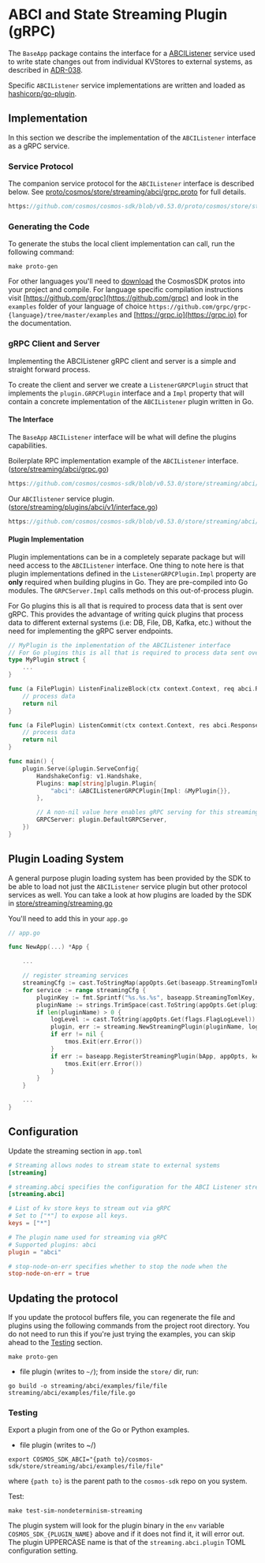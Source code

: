 # ABCI and State Streaming Plugin (gRPC)

The `BaseApp` package contains the interface for a [ABCIListener](https://github.com/cosmos/cosmos-sdk/blob/main/baseapp/streaming.go)
service used to write state changes out from individual KVStores to external systems,
as described in [ADR-038](https://github.com/cosmos/cosmos-sdk/blob/main/docs/architecture/adr-038-state-listening.md).

Specific `ABCIListener` service implementations are written and loaded as [hashicorp/go-plugin](https://github.com/hashicorp/go-plugin).

## Implementation

In this section we describe the implementation of the `ABCIListener` interface as a gRPC service.

### Service Protocol

The companion service protocol for the `ABCIListener` interface is described below.
See [proto/cosmos/store/streaming/abci/grpc.proto](https://github.com/cosmos/cosmos-sdk/blob/main/proto/cosmos/store/streaming/abci/grpc.proto) for full details.

```protobuf reference
https://github.com/cosmos/cosmos-sdk/blob/v0.53.0/proto/cosmos/store/streaming/abci/grpc.proto#L1-L36
```

### Generating the Code

To generate the stubs the local client implementation can call, run the following command:

```shell
make proto-gen
```

For other languages you'll need to [download](https://github.com/cosmos/cosmos-sdk/blob/main/third_party/proto/README.md)
the CosmosSDK protos into your project and compile. For language specific compilation instructions visit
[https://github.com/grpc](https://github.com/grpc) and look in the `examples` folder of your
language of choice `https://github.com/grpc/grpc-{language}/tree/master/examples` and [https://grpc.io](https://grpc.io)
for the documentation.

### gRPC Client and Server

Implementing the ABCIListener gRPC client and server is a simple and straight forward process.

To create the client and server we create a `ListenerGRPCPlugin` struct that implements the
`plugin.GRPCPlugin` interface and a `Impl` property that will contain a concrete implementation
of the `ABCIListener` plugin written in Go.

#### The Interface

The `BaseApp` `ABCIListener` interface will be what will define the plugins capabilities.

Boilerplate RPC implementation example of the `ABCIListener` interface. ([store/streaming/abci/grpc.go](https://github.com/cosmos/cosmos-sdk/blob/main/store/streaming/abci/grpc.go))

```go reference
https://github.com/cosmos/cosmos-sdk/blob/v0.53.0/store/streaming/abci/grpc.go#L3-L79
```

Our `ABCIlistener` service plugin. ([store/streaming/plugins/abci/v1/interface.go](interface.go))

```go reference
https://github.com/cosmos/cosmos-sdk/blob/v0.53.0/store/streaming/abci/interface.go#L3-L45
```

#### Plugin Implementation

Plugin implementations can be in a completely separate package but will need access
to the `ABCIListener` interface. One thing to note here is that plugin implementations
defined in the `ListenerGRPCPlugin.Impl` property are **only** required when building
plugins in Go. They are pre-compiled into Go modules. The `GRPCServer.Impl` calls methods
on this out-of-process plugin.

For Go plugins this is all that is required to process data that is sent over gRPC.
This provides the advantage of writing quick plugins that process data to different
external systems (i.e: DB, File, DB, Kafka, etc.) without the need for implementing
the gRPC server endpoints.

```go
// MyPlugin is the implementation of the ABCIListener interface
// For Go plugins this is all that is required to process data sent over gRPC.
type MyPlugin struct {
	...
}

func (a FilePlugin) ListenFinalizeBlock(ctx context.Context, req abci.RequestBeginBlock, res abci.ResponseBeginBlock) error {
	// process data
	return nil
}

func (a FilePlugin) ListenCommit(ctx context.Context, res abci.ResponseCommit, changeSet []*store.StoreKVPair) error {
    // process data
    return nil
}

func main() {
	plugin.Serve(&plugin.ServeConfig{
		HandshakeConfig: v1.Handshake,
		Plugins: map[string]plugin.Plugin{
			"abci": &ABCIListenerGRPCPlugin{Impl: &MyPlugin{}},
		},

		// A non-nil value here enables gRPC serving for this streaming...
		GRPCServer: plugin.DefaultGRPCServer,
	})
}
```

## Plugin Loading System

A general purpose plugin loading system has been provided by the SDK to be able to load not just
the `ABCIListener` service plugin but other protocol services as well. You can take a look
at how plugins are loaded by the SDK in [store/streaming/streaming.go](https://github.com/cosmos/cosmos-sdk/blob/main/store/streaming/streaming.go)

You'll need to add this in your `app.go`

```go
// app.go

func NewApp(...) *App {

    ...

    // register streaming services
    streamingCfg := cast.ToStringMap(appOpts.Get(baseapp.StreamingTomlKey))
    for service := range streamingCfg {
        pluginKey := fmt.Sprintf("%s.%s.%s", baseapp.StreamingTomlKey, service, baseapp.StreamingABCIPluginTomlKey)
        pluginName := strings.TrimSpace(cast.ToString(appOpts.Get(pluginKey)))
        if len(pluginName) > 0 {
            logLevel := cast.ToString(appOpts.Get(flags.FlagLogLevel))
            plugin, err := streaming.NewStreamingPlugin(pluginName, logLevel)
            if err != nil {
                tmos.Exit(err.Error())
            }
            if err := baseapp.RegisterStreamingPlugin(bApp, appOpts, keys, plugin); err != nil {
                tmos.Exit(err.Error())
            }
        }
    }

    ...
}
```

## Configuration

Update the streaming section in `app.toml`

```toml
# Streaming allows nodes to stream state to external systems
[streaming]

# streaming.abci specifies the configuration for the ABCI Listener streaming service
[streaming.abci]

# List of kv store keys to stream out via gRPC
# Set to ["*"] to expose all keys.
keys = ["*"]

# The plugin name used for streaming via gRPC
# Supported plugins: abci
plugin = "abci"

# stop-node-on-err specifies whether to stop the node when the 
stop-node-on-err = true
```

## Updating the protocol

If you update the protocol buffers file, you can regenerate the file and plugins using the
following commands from the project root directory. You do not need to run this if you're
just trying the examples, you can skip ahead to the [Testing](#testing) section.

```shell
make proto-gen 
```

* file plugin (writes to `~/`); from inside the `store/` dir, run:

```shell
go build -o streaming/abci/examples/file/file streaming/abci/examples/file/file.go
```

### Testing

Export a plugin from one of the Go or Python examples.

* file plugin (writes to ~/)

```shell
export COSMOS_SDK_ABCI="{path to}/cosmos-sdk/store/streaming/abci/examples/file/file"
```

where `{path to}` is the parent path to the `cosmos-sdk` repo on you system.

Test:

```shell
make test-sim-nondeterminism-streaming
```

The plugin system will look for the plugin binary in the `env` variable `COSMOS_SDK_{PLUGIN_NAME}` above
and if it does not find it, it will error out. The plugin UPPERCASE name is that of the
`streaming.abci.plugin` TOML configuration setting.
